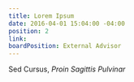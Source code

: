 ```yaml
---
title: Lorem Ipsum
date: 2016-04-01 15:04:00 -04:00
position: 2
link: 
boardPosition: External Advisor
---
```


Sed Cursus, *Proin Sagittis Pulvinar*
